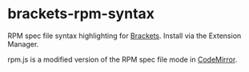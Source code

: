 # brackets-rpm-syntax

RPM spec file syntax highlighting for [Brackets](http://brackets.io/). Install via the Extension Manager.

rpm.js is a modified version of the RPM spec file mode in [CodeMirror](http://codemirror.net/).
